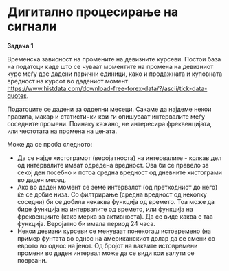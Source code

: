 # Дигитално процесирање на сигнали 
**Задача 1**


Временска зависност на промените на девизните курсеви. Постои база на податоци каде што се чуваат моментите на промена на девизниот курс меѓу две дадени парични единици, 
како и продажната и куповната вредност на курсот во дадениот момент https://www.histdata.com/download-free-forex-data/?/ascii/tick-data-quotes. 

Податоците се дадени за одделни месеци. Сакаме да најдеме некои правила, макар и статистички кои ги опишуваат интервалите меѓу соседните промени. 
Поинаку кажано, не интересира фреквенцијата, или честотата на промена на цената. 


Може да се проба следното:

- Да се најде хистограмот (веројатноста) на интервалите - колкав дел од интервалите имаат одредена вредност. Ова би се правело за секој ден посебно и потоа средна вредност од дневните хистограми во даден месец.
- Ако во даден момент се земе интервалот (од претходниот до него) ќе се добие низа. Со филтрирање (средна вредност од неколку соседни) би се добила некаква функција од времето. Тоа може да биде функција на интервалите од времето, или функција на фреквенциите (како мерка за активноста). Да се виде каква е таа функција. Веројатно би имала период 24 часа. 
- Некои девизни курсеви се менуваат понекогаш истовремено (на пример фунтата во однос на американскиот долар да се смени со еврото во однос на јенот. Од бројот на ваквите истовремени промени во даден интервал може да се види кои валути се поврзани.

